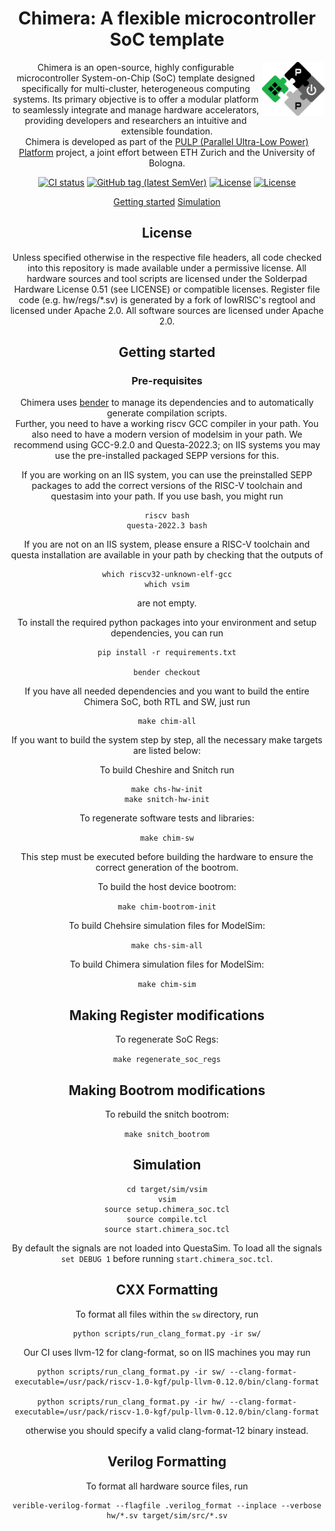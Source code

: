 <div align="center">

# Chimera: A flexible microcontroller SoC template
<div>

<a href="https://pulp-platform.org">
<img src="docs/img/pulp_logo_icon.svg" alt="Logo" width="100" align="right">
</a>

Chimera is an open-source, highly configurable microcontroller System-on-Chip (SoC) template designed specifically for multi-cluster, heterogeneous computing systems. Its primary objective is to offer a modular platform to seamlessly integrate and manage hardware accelerators, providing developers and researchers an intuitive and extensible foundation.\
Chimera is developed as part of the [PULP (Parallel Ultra-Low Power) Platform](https://pulp-platform.org/) project, a joint effort between ETH Zurich and the University of Bologna.

<div aign="center">

[![CI status](https://github.com/pulp-platform/chimera/actions/workflows/gitlab-ci.yml/badge.svg?branch=devel)](https://github.com/pulp-platform/chimera/actions/workflows/gitlab-ci.yml?query=branch%3Devel)
[![GitHub tag (latest SemVer)](https://img.shields.io/github/v/tag/pulp-platform/chimera?color=blue&label=current&sort=semver)](CHANGELOG.md)
[![License](https://img.shields.io/badge/license-Apache--2.0-red)](LICENSE-APACHE)
[![License](https://img.shields.io/badge/license-SHL--0.51-red)](LICENSE-SHL)
<div>

[Getting started](#-getting-started)
[Simulation](#-simulation)

## License

Unless specified otherwise in the respective file headers, all code checked into this repository is made available under a permissive license. All hardware sources and tool scripts are licensed under the Solderpad Hardware License 0.51 (see LICENSE) or compatible licenses. Register file code (e.g. hw/regs/*.sv) is generated by a fork of lowRISC's regtool and licensed under Apache 2.0. All software sources are licensed under Apache 2.0.

## Getting started

### Pre-requisites
Chimera uses [bender](https://github.com/pulp-platform/bender) to manage its dependencies and to automatically generate compilation scripts. \
Further, you need to have a working riscv GCC compiler in your path. You also need to have a modern version of modelsim in your path. We recommend using GCC-9.2.0 and Questa-2022.3; on IIS systems you may use the pre-installed packaged SEPP versions for this.

If you are working on an IIS system, you can use the preinstalled SEPP packages to add the correct versions of the RISC-V toolchain and questasim into your path. If you use bash, you might run
```
riscv bash
questa-2022.3 bash
```


If you are not on an IIS system, please ensure a RISC-V toolchain and questa installation are available in your path by checking that the outputs of
```
which riscv32-unknown-elf-gcc
which vsim
```
are not empty.


To install the required python packages into your environment and setup dependencies, you can run
``` shell
pip install -r requirements.txt

bender checkout

```
If you have all needed dependencies and you want to build the entire Chimera SoC, both RTL and SW, just run

``` shell
make chim-all
```
If you want to build the system step by step, all the necessary make targets are listed below:

To build Cheshire and Snitch run
``` shell
make chs-hw-init
make snitch-hw-init
```

To regenerate software tests and libraries:

`make chim-sw`

This step must be executed before building the hardware to ensure the correct generation of the bootrom.

To build the host device bootrom:

`make chim-bootrom-init`

To build Chehsire simulation files for ModelSim:

`make chs-sim-all`

To build Chimera simulation files for ModelSim:

`make chim-sim`


## Making Register modifications


To regenerate SoC Regs:

`make regenerate_soc_regs`

## Making Bootrom modifications

To rebuild the snitch bootrom:

`make snitch_bootrom`

## Simulation

```
cd target/sim/vsim
vsim
source setup.chimera_soc.tcl
source compile.tcl
source start.chimera_soc.tcl
```

By default the signals are not loaded into QuestaSim.
To load all the signals `set DEBUG 1` before running `start.chimera_soc.tcl`.

## CXX Formatting

To format all files within the `sw` directory, run
```
python scripts/run_clang_format.py -ir sw/
```

Our CI uses llvm-12 for clang-format, so on IIS machines you may run
```
python scripts/run_clang_format.py -ir sw/ --clang-format-executable=/usr/pack/riscv-1.0-kgf/pulp-llvm-0.12.0/bin/clang-format

python scripts/run_clang_format.py -ir hw/ --clang-format-executable=/usr/pack/riscv-1.0-kgf/pulp-llvm-0.12.0/bin/clang-format
```

otherwise you should specify a valid clang-format-12 binary instead.

## Verilog Formatting

To format all hardware source files, run

```
verible-verilog-format --flagfile .verilog_format --inplace --verbose hw/*.sv target/sim/src/*.sv
```
